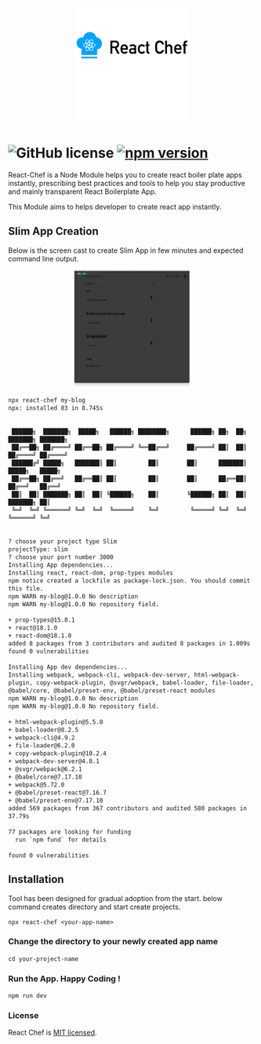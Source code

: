 <p align="center">
    <a href="https://react-chef.js.org/"><img height="240" width="235" src="react-chef.svg"></a>
</p>

# ![GitHub license](https://img.shields.io/badge/license-MIT-blue.svg) [![npm version](https://img.shields.io/npm/v/react.svg?style=flat)](https://www.npmjs.com/package/react-chef)

React-Chef is a Node Module helps you to create react boiler plate apps instantly, prescribing best practices and tools to help you stay productive and mainly transparent React Boilerplate App.

This Module aims to helps developer to create react app instantly.

## Slim App Creation

Below is the screen cast to create Slim App in few minutes and expected command line output.

<p align="center">
    <img height="240" width="235" src="screenshots/slim-app.gif">
</p>

```
npx react-chef my-blog
npx: installed 83 in 8.745s


 ██████╗  ███████╗  █████╗   ██████╗ ████████╗      ██████╗ ██╗  ██╗ ███████╗ ███████╗
 ██╔══██╗ ██╔════╝ ██╔══██╗ ██╔════╝ ╚══██╔══╝     ██╔════╝ ██║  ██║ ██╔════╝ ██╔════╝
 ██████╔╝ █████╗   ███████║ ██║         ██║        ██║      ███████║ █████╗   █████╗
 ██╔══██╗ ██╔══╝   ██╔══██║ ██║         ██║        ██║      ██╔══██║ ██╔══╝   ██╔══╝
 ██║  ██║ ███████╗ ██║  ██║ ╚██████╗    ██║        ╚██████╗ ██║  ██║ ███████╗ ██║
 ╚═╝  ╚═╝ ╚══════╝ ╚═╝  ╚═╝  ╚═════╝    ╚═╝         ╚═════╝ ╚═╝  ╚═╝ ╚══════╝ ╚═╝


? choose your project type Slim
projectType: slim
? choose your port number 3000
Installing App dependencies...
Installing react, react-dom, prop-types modules
npm notice created a lockfile as package-lock.json. You should commit this file.
npm WARN my-blog@1.0.0 No description
npm WARN my-blog@1.0.0 No repository field.

+ prop-types@15.8.1
+ react@18.1.0
+ react-dom@18.1.0
added 8 packages from 3 contributors and audited 8 packages in 1.009s
found 0 vulnerabilities

Installing App dev dependencies...
Installing webpack, webpack-cli, webpack-dev-server, html-webpack-plugin, copy-webpack-plugin, @svgr/webpack, babel-loader, file-loader, @babel/core, @babel/preset-env, @babel/preset-react modules
npm WARN my-blog@1.0.0 No description
npm WARN my-blog@1.0.0 No repository field.

+ html-webpack-plugin@5.5.0
+ babel-loader@8.2.5
+ webpack-cli@4.9.2
+ file-loader@6.2.0
+ copy-webpack-plugin@10.2.4
+ webpack-dev-server@4.8.1
+ @svgr/webpack@6.2.1
+ @babel/core@7.17.10
+ webpack@5.72.0
+ @babel/preset-react@7.16.7
+ @babel/preset-env@7.17.10
added 569 packages from 367 contributors and audited 580 packages in 37.79s

77 packages are looking for funding
  run `npm fund` for details

found 0 vulnerabilities
```

## Installation

Tool has been designed for gradual adoption from the start. below command creates directory and start create projects.

```
npx react-chef <your-app-name>
```

### Change the directory to your newly created app name

```
cd your-project-name
```

### Run the App. Happy Coding !

```
npm run dev
```

### License

React Chef is [MIT licensed](./LICENSE).
